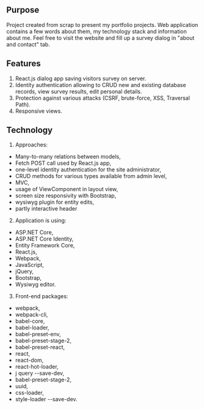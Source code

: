## Purpose

Project created from scrap to present my portfolio projects. Web application contains a few words about them, my technology stack and information about me. Feel free to visit the website and fill up a survey dialog in "about and contact" tab.

## Features

1. React.js dialog app saving visitors survey on server.
2. Identity authentication allowing to CRUD new and existing database records, view survey results, edit personal details.
3. Protection against various attacks (CSRF, brute-force, XSS, Traversal Path).
4. Responsive views.

## Technology

1. Approaches:
  - Many-to-many relations between models,
  - Fetch POST call used by React.js app,
  - one-level identity authentication for the site administrator,
  - CRUD methods for various types available from admin level,
  - MVC,
  - usage of ViewComponent in layout view,
  - screen size responsivity with Bootstrap,
  - wysiwyg plugin for entity edits,
  - partly interactive header
  
2. Application is using:
  - ASP.NET Core,
  - ASP.NET Core Identity,
  - Entity Framework Core,
  - React.js,
  - Webpack,
  - JavaScript,
  - jQuery,
  - Bootstrap,
  - Wysiwyg editor.
  
3. Front-end packages:
  - webpack,
  - webpack-cli,
  - babel-core,
  - babel-loader,
  - babel-preset-env,
  - babel-preset-stage-2,
  - babel-preset-react,
  - react,
  - react-dom,
  - react-hot-loader,
  - j query --save-dev,
  - babel-preset-stage-2,
  - uuid,
  - css-loader,
  - style-loader --save-dev.
